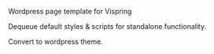 Wordpress page template for Vispring

Dequeue default styles & scripts for standalone functionality. 

Convert to wordpress theme.
